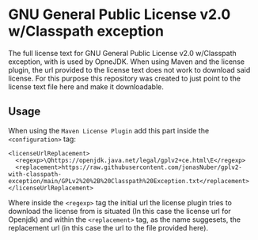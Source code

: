 # GNU General Public License v2.0 w/Classpath exception
The full license text for GNU General Public License v2.0 w/Classpath exception, with is used by OpneJDK. When using Maven and the license plugin, the url provided to the license text does not work to download said license. For this purpose this repository was created to just point to the license text file here and make it downloadable.

## Usage
When using the `Maven License Plugin` add this part inside the `<configuration>` tag:

```
<licenseUrlReplacement>
  <regexp>\Qhttps://openjdk.java.net/legal/gplv2+ce.html\E</regexp>
  <replacement>https://raw.githubusercontent.com/jonasNuber/gplv2-with-classpath-exception/main/GPLv2%20%2B%20Classpath%20Exception.txt</replacement>
</licenseUrlReplacement>
```
Where inside the `<regexp>` tag the initial url the license plugin tries to download the license from is situated (In this case the license url for Openjdk) and within the `<replacement>` tag, as the name suggesets, the replacement url (in this case the url to the file provided here).
